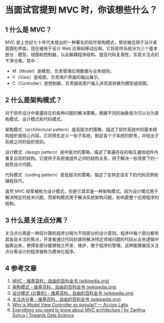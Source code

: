 # 当面试官提到 MVC 时，你该想些什么？

## 1 什么是 MVC？

MVC 是上世纪七十年代末提出的一种著名的软件架构模式，曾经被应用于设计桌面图形界面，现在被用于设计 Web 应用和移动应用。它将软件系统分为三个基本部分：模型、视图和控制器，以此解耦程序结构、提高代码复用性，实现关注点的干净分离。其中：

- M（Model）是模型，负责管理应用数据与业务规则。
- V（View）是视图，负责用户界面的输出展示。
- C（Controller）是控制器，负责接收用户输入并将其转换为模型或视图。

## 2 什么是架构模式？

对于软件设计中普遍存在的各种问题的解决策略，根据不同的抽象层次可以分为架构模式、设计模式和代码模式。

架构模式（architectural pattern）是高层次的策略，描述了软件系统中的基本结构组织或核心内容。它将预先定义一些子系统，制定各个子系统的职责，并给出子系统之间的组织规则。

设计模式（design pattern）是中层次的策略，描述了普遍存在的相互通信组件内重复出现的结构。它提供子系统或组件之间的结构关系，用于解决一些场景下的一般性设计问题。

代码模式（coding pattern）是低层次的策略，描述了在特定语言下的代码范例和编程技巧。

虽然 MVC 经常被称为设计模式，但是它其实是一种架构模式。因为设计模式用于解决特定的技术问题，而架构模式用于解决系统架构问题，影响着整个应用程序的结构。

## 3 什么是关注点分离？

关注点分离是一种将计算机程序分隔为不同部分的设计原则。程序中每个部分都有其各自关注的焦点，开发者通过代码封装将解决特定领域问题的代码从业务逻辑中抽离出来，使得各部分能够独立开发、维护，便于程序的管理。这种能够展现关注点分离设计的程序被称为模块化程序。

## 4 参考文章

1. [MVC - 维基百科，自由的百科全书 (wikipedia.org)](https://zh.wikipedia.org/wiki/MVC)
2. [架构模式 - 维基百科，自由的百科全书 (wikipedia.org)](https://zh.wikipedia.org/wiki/%E6%9E%B6%E6%9E%84%E6%A8%A1%E5%BC%8F)
3. [设计模式 (计算机) - 维基百科，自由的百科全书 (wikipedia.org)](<https://zh.wikipedia.org/wiki/%E8%AE%BE%E8%AE%A1%E6%A8%A1%E5%BC%8F_(%E8%AE%A1%E7%AE%97%E6%9C%BA)>)
4. [关注点分离 - 维基百科，自由的百科全书 (wikipedia.org)](https://zh.wikipedia.org/wiki/%E5%85%B3%E6%B3%A8%E7%82%B9%E5%88%86%E7%A6%BB)
5. [Why is Model View Controller so popular? — Accion Labs](https://www.accionlabs.com/why-is-model-view-controller-so-popular)
6. [Everything you need to know about MVC architecture | by Zanfina Svirca | Towards Data Science](https://towardsdatascience.com/everything-you-need-to-know-about-mvc-architecture-3c827930b4c1)
